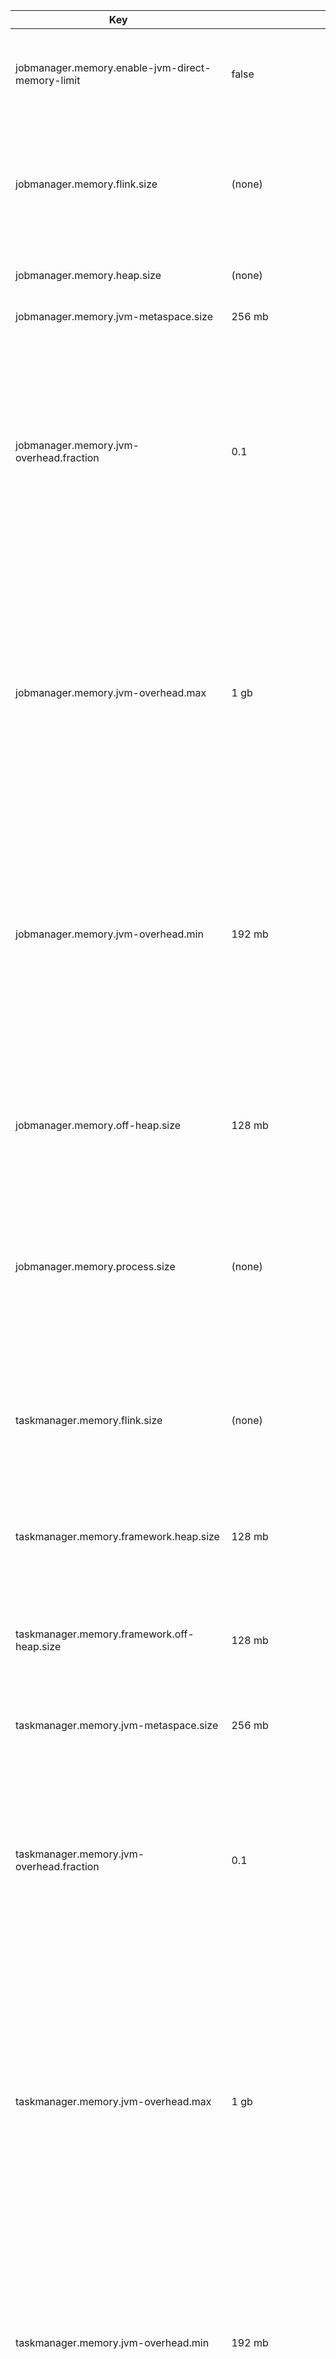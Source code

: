 | Key | Default | Type | Description |
|-----|---------|------|-------------|
| jobmanager.memory.enable-jvm-direct-memory-limit | false | Boolean | Whether to enable the JVM direct memory limit of the JobManager process (-XX:MaxDirectMemorySize). The limit will be set to the value of 'jobmanager.memory.off-heap.size' option.  |
| jobmanager.memory.flink.size | (none) | MemorySize | Total Flink Memory size for the JobManager. This includes all the memory that a JobManager consumes, except for JVM Metaspace and JVM Overhead. It consists of JVM Heap Memory and Off-heap Memory. See also 'jobmanager.memory.process.size' for total process memory size configuration. |
| jobmanager.memory.heap.size | (none) | MemorySize | JVM Heap Memory size for JobManager. The minimum recommended JVM Heap size is 128.000mb (134217728 bytes). |
| jobmanager.memory.jvm-metaspace.size | 256 mb | MemorySize | JVM Metaspace Size for the JobManager. |
| jobmanager.memory.jvm-overhead.fraction | 0.1 | Float | Fraction of Total Process Memory to be reserved for JVM Overhead. This is off-heap memory reserved for JVM overhead, such as thread stack space, compile cache, etc. This includes native memory but not direct memory, and will not be counted when Flink calculates JVM max direct memory size parameter. The size of JVM Overhead is derived to make up the configured fraction of the Total Process Memory. If the derived size is less or greater than the configured min or max size, the min or max size will be used. The exact size of JVM Overhead can be explicitly specified by setting the min and max size to the same value. |
| jobmanager.memory.jvm-overhead.max | 1 gb | MemorySize | Max JVM Overhead size for the JobManager. This is off-heap memory reserved for JVM overhead, such as thread stack space, compile cache, etc. This includes native memory but not direct memory, and will not be counted when Flink calculates JVM max direct memory size parameter. The size of JVM Overhead is derived to make up the configured fraction of the Total Process Memory. If the derived size is less or greater than the configured min or max size, the min or max size will be used. The exact size of JVM Overhead can be explicitly specified by setting the min and max size to the same value. |
| jobmanager.memory.jvm-overhead.min | 192 mb | MemorySize | Min JVM Overhead size for the JobManager. This is off-heap memory reserved for JVM overhead, such as thread stack space, compile cache, etc. This includes native memory but not direct memory, and will not be counted when Flink calculates JVM max direct memory size parameter. The size of JVM Overhead is derived to make up the configured fraction of the Total Process Memory. If the derived size is less or greater than the configured min or max size, the min or max size will be used. The exact size of JVM Overhead can be explicitly specified by setting the min and max size to the same value. |
| jobmanager.memory.off-heap.size | 128 mb | MemorySize | Off-heap Memory size for JobManager. This option covers all off-heap memory usage including direct and native memory allocation. The JVM direct memory limit of the JobManager process (-XX:MaxDirectMemorySize) will be set to this value if the limit is enabled by 'jobmanager.memory.enable-jvm-direct-memory-limit'.  |
| jobmanager.memory.process.size | (none) | MemorySize | Total Process Memory size for the JobManager. This includes all the memory that a JobManager JVM process consumes, consisting of Total Flink Memory, JVM Metaspace, and JVM Overhead. In containerized setups, this should be set to the container memory. See also 'jobmanager.memory.flink.size' for Total Flink Memory size configuration. |
| taskmanager.memory.flink.size | (none) | MemorySize | Total Flink Memory size for the TaskExecutors. This includes all the memory that a TaskExecutor consumes, except for JVM Metaspace and JVM Overhead. It consists of Framework Heap Memory, Task Heap Memory, Task Off-Heap Memory, Managed Memory, and Network Memory. See also 'taskmanager.memory.process.size' for total process memory size configuration. |
| taskmanager.memory.framework.heap.size | 128 mb | MemorySize | Framework Heap Memory size for TaskExecutors. This is the size of JVM heap memory reserved for TaskExecutor framework, which will not be allocated to task slots. |
| taskmanager.memory.framework.off-heap.size | 128 mb | MemorySize | Framework Off-Heap Memory size for TaskExecutors. This is the size of off-heap memory (JVM direct memory and native memory) reserved for TaskExecutor framework, which will not be allocated to task slots. The configured value will be fully counted when Flink calculates the JVM max direct memory size parameter. |
| taskmanager.memory.jvm-metaspace.size | 256 mb | MemorySize | JVM Metaspace Size for the TaskExecutors. |
| taskmanager.memory.jvm-overhead.fraction | 0.1 | Float | Fraction of Total Process Memory to be reserved for JVM Overhead. This is off-heap memory reserved for JVM overhead, such as thread stack space, compile cache, etc. This includes native memory but not direct memory, and will not be counted when Flink calculates JVM max direct memory size parameter. The size of JVM Overhead is derived to make up the configured fraction of the Total Process Memory. If the derived size is less/greater than the configured min/max size, the min/max size will be used. The exact size of JVM Overhead can be explicitly specified by setting the min/max size to the same value. |
| taskmanager.memory.jvm-overhead.max | 1 gb | MemorySize | Max JVM Overhead size for the TaskExecutors. This is off-heap memory reserved for JVM overhead, such as thread stack space, compile cache, etc. This includes native memory but not direct memory, and will not be counted when Flink calculates JVM max direct memory size parameter. The size of JVM Overhead is derived to make up the configured fraction of the Total Process Memory. If the derived size is less/greater than the configured min/max size, the min/max size will be used. The exact size of JVM Overhead can be explicitly specified by setting the min/max size to the same value. |
| taskmanager.memory.jvm-overhead.min | 192 mb | MemorySize | Min JVM Overhead size for the TaskExecutors. This is off-heap memory reserved for JVM overhead, such as thread stack space, compile cache, etc. This includes native memory but not direct memory, and will not be counted when Flink calculates JVM max direct memory size parameter. The size of JVM Overhead is derived to make up the configured fraction of the Total Process Memory. If the derived size is less/greater than the configured min/max size, the min/max size will be used. The exact size of JVM Overhead can be explicitly specified by setting the min/max size to the same value. |
| taskmanager.memory.managed.consumer-weights | OPERATOR:70,STATE_BACKEND:70,PYTHON:30 | Map | Managed memory weights for different kinds of consumers. A slot’s managed memory is shared by all kinds of consumers it contains, proportionally to the kinds’ weights and regardless of the number of consumers from each kind. Currently supported kinds of consumers are OPERATOR (for built-in algorithms), STATE_BACKEND (for RocksDB state backend) and PYTHON (for Python processes). |
| taskmanager.memory.managed.fraction | 0.4 | Float | Fraction of Total Flink Memory to be used as Managed Memory, if Managed Memory size is not explicitly specified. |
| taskmanager.memory.managed.size | (none) | MemorySize | Managed Memory size for TaskExecutors. This is the size of off-heap memory managed by the memory manager, reserved for sorting, hash tables, caching of intermediate results and RocksDB state backend. Memory consumers can either allocate memory from the memory manager in the form of MemorySegments, or reserve bytes from the memory manager and keep their memory usage within that boundary. If unspecified, it will be derived to make up the configured fraction of the Total Flink Memory. |
| taskmanager.memory.network.fraction | 0.1 | Float | Fraction of Total Flink Memory to be used as Network Memory. Network Memory is off-heap memory reserved for ShuffleEnvironment (e.g., network buffers). Network Memory size is derived to make up the configured fraction of the Total Flink Memory. If the derived size is less/greater than the configured min/max size, the min/max size will be used. The exact size of Network Memory can be explicitly specified by setting the min/max size to the same value. |
| taskmanager.memory.network.max | 1 gb | MemorySize | Max Network Memory size for TaskExecutors. Network Memory is off-heap memory reserved for ShuffleEnvironment (e.g., network buffers). Network Memory size is derived to make up the configured fraction of the Total Flink Memory. If the derived size is less/greater than the configured min/max size, the min/max size will be used. The exact size of Network Memory can be explicitly specified by setting the min/max to the same value. |
| taskmanager.memory.network.min | 64 mb | MemorySize | Min Network Memory size for TaskExecutors. Network Memory is off-heap memory reserved for ShuffleEnvironment (e.g., network buffers). Network Memory size is derived to make up the configured fraction of the Total Flink Memory. If the derived size is less/greater than the configured min/max size, the min/max size will be used. The exact size of Network Memory can be explicitly specified by setting the min/max to the same value. |
| taskmanager.memory.process.size | (none) | MemorySize | Total Process Memory size for the TaskExecutors. This includes all the memory that a TaskExecutor consumes, consisting of Total Flink Memory, JVM Metaspace, and JVM Overhead. On containerized setups, this should be set to the container memory. See also 'taskmanager.memory.flink.size' for total Flink memory size configuration. |
| taskmanager.memory.task.heap.size | (none) | MemorySize | Task Heap Memory size for TaskExecutors. This is the size of JVM heap memory reserved for tasks. If not specified, it will be derived as Total Flink Memory minus Framework Heap Memory, Task Off-Heap Memory, Managed Memory and Network Memory. |
| taskmanager.memory.task.off-heap.size | 0 bytes | MemorySize | Task Off-Heap Memory size for TaskExecutors. This is the size of off heap memory (JVM direct memory and native memory) reserved for tasks. The configured value will be fully counted when Flink calculates the JVM max direct memory size parameter. |
